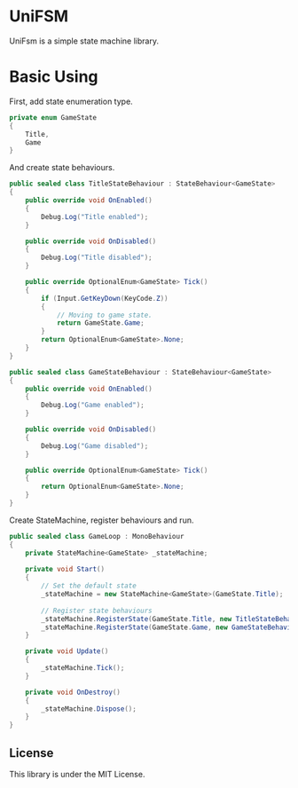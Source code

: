 # UniFSM
UniFsm is a simple state machine library.

# Basic Using
First, add state enumeration type.
```c#
private enum GameState
{
    Title,
    Game
}
```

And create state behaviours.

```c#
public sealed class TitleStateBehaviour : StateBehaviour<GameState>
{
    public override void OnEnabled()
    {
        Debug.Log("Title enabled");
    }

    public override void OnDisabled()
    {
        Debug.Log("Title disabled");
    }

    public override OptionalEnum<GameState> Tick()
    {
        if (Input.GetKeyDown(KeyCode.Z))
        {
            // Moving to game state.
            return GameState.Game;
        }
        return OptionalEnum<GameState>.None;
    }
}

public sealed class GameStateBehaviour : StateBehaviour<GameState>
{
    public override void OnEnabled()
    {
        Debug.Log("Game enabled");
    }

    public override void OnDisabled()
    {
        Debug.Log("Game disabled");
    }

    public override OptionalEnum<GameState> Tick()
    {
        return OptionalEnum<GameState>.None;
    }
}
```

Create StateMachine, register behaviours and run.

```c#
public sealed class GameLoop : MonoBehaviour
{
    private StateMachine<GameState> _stateMachine;
    
    private void Start()
    {
        // Set the default state
        _stateMachine = new StateMachine<GameState>(GameState.Title);
        
        // Register state behaviours
        _stateMachine.RegisterState(GameState.Title, new TitleStateBehaviour());
        _stateMachine.RegisterState(GameState.Game, new GameStateBehaviour());
    }

    private void Update()
    {
        _stateMachine.Tick();
    }

    private void OnDestroy()
    {
        _stateMachine.Dispose();
    }
}
```

## License
This library is under the MIT License.